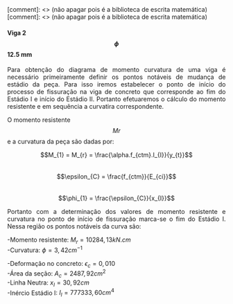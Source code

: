 <script src="https://polyfill.io/v3/polyfill.min.js?features=es6"></script> [comment]: <> (não apagar pois é a biblioteca de escrita matemática) <script id="MathJax-script" async src="https://cdn.jsdelivr.net/npm/mathjax@3/es5/tex-mml-chtml.js"></script> [comment]: <> (não apagar pois é a biblioteca de escrita matemática)

#### Viga 2$$\phi$$12.5 mm

<p style="text-align: justify;"> Para obtenção do diagrama de momento curvatura de uma viga é necessário primeiramente definir os pontos notáveis de mudança de estádio da peça. Para isso iremos estabelecer o ponto de início do processo de fissuração na viga de concreto que corresponde ao fim do Estádio I e início do Estádio II. Portanto efetuaremos o cálculo do momento resistente e em sequência a curvatira correspondente. </p> 

O momento resistente $$Mr$$ e a curvatura da peça são dadas por:

$$M_{1} = M_{r} = \frac{\alpha.f_{ctm}.I_{I}}{y_{t}}$$    
$$\epsilon_{C} = \frac{f_{ctm}}{E_{ci}}$$  
$$\phi_{1} = \frac{\epsilon_{C}}{x_{I}}$$  

<p style="text-align: justify;"> Portanto com a determinação dos valores de momento resistente e curvatura no ponto de início de fissuração marca-se o fim do Estádio I. Nessa região os pontos notáveis da curva são: </p> 

-Momento resistente: $M_{r} = 10284,13 kN.cm$  
-Curvatura: $\phi = 3,42 cm^{-1}$  

-Deformação no concreto: $\epsilon_{c} = 0,010 %$  
-Área da seção: $A_{c} = 2487,92 cm^{2}$  
-Linha Neutra: $x_{I} = 30,92 cm$  
-Inércio Estádio I: $I_{I} = 777333,60 cm^{4}$  
